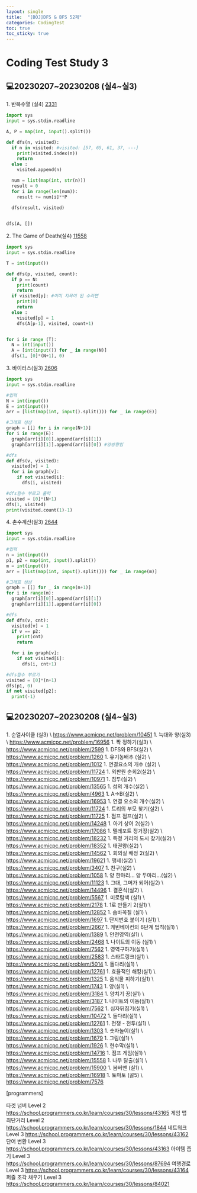 ```yaml
---
layout: single
title:  "[BOJ]DFS & BFS 52제"
categories: CodingTest
toc: true
toc_sticky: true
---
```


# Coding Test Study 3

## 💻20230207~20230208 (실4~실3)
1\. 반복수열 (실4) 
[2331](https://www.acmicpc.net/problem/2331)
```python
import sys
input = sys.stdin.readline

A, P = map(int, input().split())

def dfs(n, visited):
  if n in visited: #visited: [57, 65, 61, 37, ---]
    print(visited.index(n))
    return 
  else :
    visited.append(n)

  num = list(map(int, str(n)))
  result = 0
  for i in range(len(num)):
    result += num[i]**P

  dfs(result, visited)
  

dfs(A, [])
```
2\. The Game of Death(실4) 
[11558](https://www.acmicpc.net/problem/11558)
```python
import sys
input = sys.stdin.readline

T = int(input())

def dfs(p, visited, count):
  if p == N:
    print(count)
    return 
  if visited[p]: #이미 지목이 된 수라면
    print(0)
    return 
  else :
    visited[p] = 1
    dfs(A[p-1], visited, count+1)


for i in range (T):
  N = int(input())
  A = [int(input()) for _ in range(N)]
  dfs(1, [0]*(N+1), 0)
```
3\. 바이러스(실3)
[2606](https://www.acmicpc.net/problem/2606)
```python
import sys
input = sys.stdin.readline

#입력
N = int(input())
E = int(input())
arr = [list(map(int, input().split())) for _ in range(E)]

#그래프 생성
graph = [[] for i in range(N+1)]
for i in range(E):
  graph[arr[i][0]].append(arr[i][1])
  graph[arr[i][1]].append(arr[i][0]) #양방향임

#dfs
def dfs(v, visited):
  visited[v] = 1
  for i in graph[v]:
    if not visited[i]:
      dfs(i, visited)

#dfs함수 부르고 출력
visited = [0]*(N+1)
dfs(1, visited)
print(visited.count(1)-1)
```
4\. 촌수계산(실3)
[2644](https://www.acmicpc.net/problem/2644)
```python
import sys
input = sys.stdin.readline

#입력
n = int(input())
p1, p2 = map(int, input().split())
m = int(input())
arr = [list(map(int, input().split())) for _ in range(m)]

#그래프 생성
graph = [[] for _ in range(n+1)]
for i in range(m):
  graph[arr[i][0]].append(arr[i][1])
  graph[arr[i][1]].append(arr[i][0])

#dfs
def dfs(v, cnt):
  visited[v] = 1
  if v == p2:
    print(cnt)
    return

  for i in graph[v]:
    if not visited[i]:
      dfs(i, cnt+1)

#dfs함수 부르기
visited = [0]*(n+1)
dfs(p1, 0)
if not visited[p2]:
  print(-1)
```

## 💻20230207~20230208 (실4~실3)
1\. 순열사이클 (실3) 
 \   https://www.acmicpc.net/problem/10451
1\. 늑대와 양(실3)
 \   https://www.acmicpc.net/problem/16956
1\. 짝 정하기(실3) 
 \   https://www.acmicpc.net/problem/2599
1\. DFS와 BFS(실2) 
 \   https://www.acmicpc.net/problem/1260
1\. 유기농배추 (실2) 
 \  https://www.acmicpc.net/problem/1012
1\. 연결요소의 개수 (실2) 
 \   https://www.acmicpc.net/problem/11724
1\. 외판원 순회2(실2)
 \   https://www.acmicpc.net/problem/10971
1\. 침투(실2)
 \   https://www.acmicpc.net/problem/13565
1\. 섬의 개수(실2)
 \   https://www.acmicpc.net/problem/4963
1\. A->B(실2)
 \   https://www.acmicpc.net/problem/16953
1\. 연결 요소의 개수(실2)
 \   https://www.acmicpc.net/problem/11724
1\. 트리의 부모 찾기(실2)
 \   https://www.acmicpc.net/problem/11725
1\. 점프 점프(실2) 
 \   https://www.acmicpc.net/problem/14248
1\. 아기 상어 2(실2) 
 \   https://www.acmicpc.net/problem/17086
1\. 텔레포트 정거장(실2) 
 \   https://www.acmicpc.net/problem/18232
1\. 특정 거리의 도시 찾기(실2) 
 \   https://www.acmicpc.net/problem/18352
1\. 태권왕(실2) 
 \   https://www.acmicpc.net/problem/14562
1\. 회의실 배정 2(실2) 
 \   https://www.acmicpc.net/problem/19621
1\. 맹세(실2) 
 \   https://www.acmicpc.net/problem/3407
1\. 친구(실2) 
 \   https://www.acmicpc.net/problem/1058
1\. 양 한마리... 양 두마리...(실2) 
 \   https://www.acmicpc.net/problem/11123
1\. 그대, 그머가 되어(실2) 
 \   https://www.acmicpc.net/problem/14496
1\. 결혼식(실2) 
 \   https://www.acmicpc.net/problem/5567
1\. 미로탐색 (실1) 
 \   https://www.acmicpc.net/problem/2178
1\. 1로 만들기 2(실1) 
 \   https://www.acmicpc.net/problem/12852
1\. 숨바꼭질 (실1) 
 \   https://www.acmicpc.net/problem/1697
1\. 단지번호 붙이기 (실1) 
 \   https://www.acmicpc.net/problem/2667
1\. 케빈베이컨의 6단계 법칙(실1)
 \   https://www.acmicpc.net/problem/1389
1\. 안전영역(실1)
 \   https://www.acmicpc.net/problem/2468
1\. 나이트의 이동 (실1) 
 \   https://www.acmicpc.net/problem/7562
1\. 영역구하기(실1)
 \   https://www.acmicpc.net/problem/2583
1\. 스타트링크(실1)
 \   https://www.acmicpc.net/problem/5014
1\. 돌다리(실1)
 \   https://www.acmicpc.net/problem/12761
1\. 효율적인 해킹(실1)
 \   https://www.acmicpc.net/problem/1325
1\. 음식물 피하기(실1)
 \   https://www.acmicpc.net/problem/1743
1\. 양(실1)
 \   https://www.acmicpc.net/problem/3184
1\. 양치기 꿍(실1)
 \   https://www.acmicpc.net/problem/3187
1\. 나이트의 이동(실1)
 \   https://www.acmicpc.net/problem/7562
1\. 십자뒤집기(실1)
 \   https://www.acmicpc.net/problem/10472
1\. 돌다리(실1)
 \   https://www.acmicpc.net/problem/12761
1\. 전쟁 - 전투(실1) 
 \   https://www.acmicpc.net/problem/1303
1\. 숫자놀이(실1) 
 \   https://www.acmicpc.net/problem/1679
1\. 그림(실1) 
 \   https://www.acmicpc.net/problem/1926
1\. 현수막(실1) 
 \   https://www.acmicpc.net/problem/14716
1\. 점프 게임(실1) 
 \   https://www.acmicpc.net/problem/15558
1\. 나무 탈출(실1) 
 \   https://www.acmicpc.net/problem/15900
1\. 봄버맨 (실1) 
 \   https://www.acmicpc.net/problem/16918
1\. 토마토 (골5) 
 \   https://www.acmicpc.net/problem/7576





[programmers]

타겟 넘버 Level 2
https://school.programmers.co.kr/learn/courses/30/lessons/43165
게임 맵 최단거리 Level 2
https://school.programmers.co.kr/learn/courses/30/lessons/1844
네트워크 Level 3
https://school.programmers.co.kr/learn/courses/30/lessons/43162
단어 변환 Level 3
https://school.programmers.co.kr/learn/courses/30/lessons/43163
아이템 줍기 Level 3
https://school.programmers.co.kr/learn/courses/30/lessons/87694
여행경로 Level 3
https://school.programmers.co.kr/learn/courses/30/lessons/43164
퍼즐 조각 채우기 Level 3
https://school.programmers.co.kr/learn/courses/30/lessons/84021